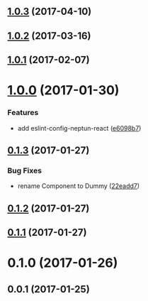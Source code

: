 <a name="1.0.3"></a>
## [1.0.3](https://github.com/neptunjs/generator-neptun/compare/v1.0.2...v1.0.3) (2017-04-10)



<a name="1.0.2"></a>
## [1.0.2](https://github.com/neptunjs/generator-neptun/compare/v1.0.1...v1.0.2) (2017-03-16)



<a name="1.0.1"></a>
## [1.0.1](https://github.com/neptunjs/generator-neptun/compare/v1.0.0...v1.0.1) (2017-02-07)



<a name="1.0.0"></a>
# [1.0.0](https://github.com/neptunjs/generator-neptun/compare/v0.1.3...v1.0.0) (2017-01-30)


### Features

* add eslint-config-neptun-react ([e6098b7](https://github.com/neptunjs/generator-neptun/commit/e6098b7))



<a name="0.1.3"></a>
## [0.1.3](https://github.com/neptunjs/generator-neptun/compare/v0.1.2...v0.1.3) (2017-01-27)


### Bug Fixes

* rename Component to Dummy ([22eadd7](https://github.com/neptunjs/generator-neptun/commit/22eadd7))



<a name="0.1.2"></a>
## [0.1.2](https://github.com/neptunjs/generator-neptun/compare/v0.1.1...v0.1.2) (2017-01-27)



<a name="0.1.1"></a>
## [0.1.1](https://github.com/neptunjs/generator-neptun/compare/v0.1.0...v0.1.1) (2017-01-27)



<a name="0.1.0"></a>
# 0.1.0 (2017-01-26)



<a name="0.0.1"></a>
## 0.0.1 (2017-01-25)



